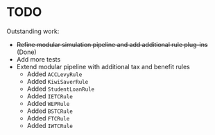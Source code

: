 # TODO

Outstanding work:

* ~~Refine modular simulation pipeline and add additional rule plug-ins~~ (Done)
* Add more tests
* Extend modular pipeline with additional tax and benefit rules
  * Added `ACCLevyRule`
  * Added `KiwiSaverRule`
  * Added `StudentLoanRule`
  * Added `IETCRule`
  * Added `WEPRule`
  * Added `BSTCRule`
  * Added `FTCRule`
  * Added `IWTCRule`
